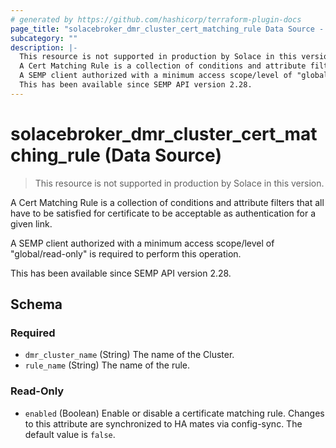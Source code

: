 ```yaml
---
# generated by https://github.com/hashicorp/terraform-plugin-docs
page_title: "solacebroker_dmr_cluster_cert_matching_rule Data Source - solacebroker"
subcategory: ""
description: |-
  This resource is not supported in production by Solace in this version.
  A Cert Matching Rule is a collection of conditions and attribute filters that all have to be satisfied for certificate to be acceptable as authentication for a given link.
  A SEMP client authorized with a minimum access scope/level of "global/read-only" is required to perform this operation.
  This has been available since SEMP API version 2.28.
---
```


# solacebroker_dmr_cluster_cert_matching_rule (Data Source)

> This resource is not supported in production by Solace in this version.

A Cert Matching Rule is a collection of conditions and attribute filters that all have to be satisfied for certificate to be acceptable as authentication for a given link.



A SEMP client authorized with a minimum access scope/level of "global/read-only" is required to perform this operation.

This has been available since SEMP API version 2.28.



<!-- schema generated by tfplugindocs -->
## Schema

### Required

- `dmr_cluster_name` (String) The name of the Cluster.
- `rule_name` (String) The name of the rule.

### Read-Only

- `enabled` (Boolean) Enable or disable a certificate matching rule. Changes to this attribute are synchronized to HA mates via config-sync. The default value is `false`.
